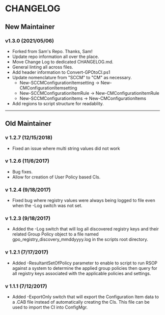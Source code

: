 # CHANGELOG

## New Maintainer

### v1.3.0 (2021/05/06)

* Forked from Sam's Repo. Thanks, Sam!
* Update repo information all over the place.
* Move Change Log to dedicated CHANGELOG.md.
* General linting all across files.
* Add header information to Convert-GPOtoCI.ps1
* Update nomenclature from "SCCM" to "CM" as necessary.
  * New-SCCMConfigurationItemsetting -> New-CMConfigurationItemsetting
  * New-SCCMConfigurationItemRule -> New-CMConfigurationItemRule
  * New-SCCMConfigurationItems -> New-CMConfigurationItems
* Add regions to script structure for readablity.

---

## Old Maintainer

### v 1.2.7 (12/15/2018)

* Fixed an issue where multi string values did not work

### v 1.2.6 (11/6/2017)

* Bug fixes.
* Allow for creation of User Policy based CIs.

### v 1.2.4 (9/18/2017)

* Fixed bug where registry values were always being logged to file even when the -Log switch was not set.

### v 1.2.3 (9/18/2017)

* Added the -Log switch that will log all discovered registry keys and their related Group Policy object to a file named gpo_registry_discovery_mmddyyyy.log in the scripts root directory.

### v 1.2.1 (7/17/2017)

* Added -ResultantSetOfPolicy parameter to enable to script to run RSOP against a system to determine the applied group policies then query for all registry keys associated with the applicable policies and settings.

### v 1.1.1 (7/12/2017)

* Added -ExportOnly switch that will export the Configuration Item data to a .CAB file instead of automatically creating the CIs. This file can be used to import the CI into ConfigMgr.
